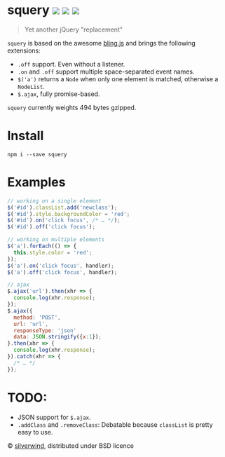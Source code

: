 # squery [![](https://img.shields.io/npm/v/squery.svg)](https://www.npmjs.org/package/squery) [![](http://img.shields.io/david/silverwind/squery.svg)](https://david-dm.org/silverwind/squery) [![](http://img.shields.io/npm/dm/squery.svg)](https://www.npmjs.org/package/squery)
> Yet another jQuery "replacement"

`squery` is based on the awesome [bling.js](https://gist.github.com/paulirish/12fb951a8b893a454b32) and brings the following extensions:

- `.off` support. Even without a listener.
- `.on` and `.off` support multiple space-separated event names.
- `$('a')` returns a `Node` when only one element is matched, otherwise a `NodeList`.
- `$.ajax`, fully promise-based.

`squery` currently weights 494 bytes gzipped.

# Install
```
npm i --save squery
```

# Examples
````js
// working on a single element
$('#id').classList.add('newclass');
$('#id').style.backgroundColor = 'red';
$('#id').on('click focus', /* … */);
$('#id').off('click focus');

// working on multiple elements
$('a').forEach(() => {
  this.style.color = 'red';
});
$('a').on('click focus', handler);
$('a').off('click focus', handler);

// ajax
$.ajax('url').then(xhr => {
  console.log(xhr.response);
});
$.ajax({
  method: 'POST',
  url: 'url',
  responseType: 'json'
  data: JSON.stringify({x:1});
}.then(xhr => {
  console.log(xhr.response);
}).catch(xhr => {
  /* … */
});
````
# TODO:
- JSON support for `$.ajax`.
- `.addClass` and `.removeClass`: Debatable because `classList` is pretty easy to use.

© [silverwind](https://github.com/silverwind), distributed under BSD licence
